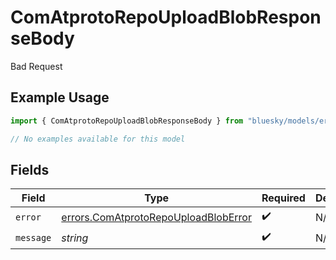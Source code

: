 # ComAtprotoRepoUploadBlobResponseBody

Bad Request

## Example Usage

```typescript
import { ComAtprotoRepoUploadBlobResponseBody } from "bluesky/models/errors";

// No examples available for this model
```

## Fields

| Field                                                                                        | Type                                                                                         | Required                                                                                     | Description                                                                                  |
| -------------------------------------------------------------------------------------------- | -------------------------------------------------------------------------------------------- | -------------------------------------------------------------------------------------------- | -------------------------------------------------------------------------------------------- |
| `error`                                                                                      | [errors.ComAtprotoRepoUploadBlobError](../../models/errors/comatprotorepouploadbloberror.md) | :heavy_check_mark:                                                                           | N/A                                                                                          |
| `message`                                                                                    | *string*                                                                                     | :heavy_check_mark:                                                                           | N/A                                                                                          |